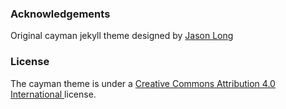 ### Acknowledgements

Original cayman jekyll theme designed by <a href="https://jasonlong.github.io/cayman-theme/"> Jason Long </a>

### License

The cayman theme is under a <a href="https://creativecommons.org/licenses/by/4.0/"> Creative Commons Attribution 4.0 International </a> license.
